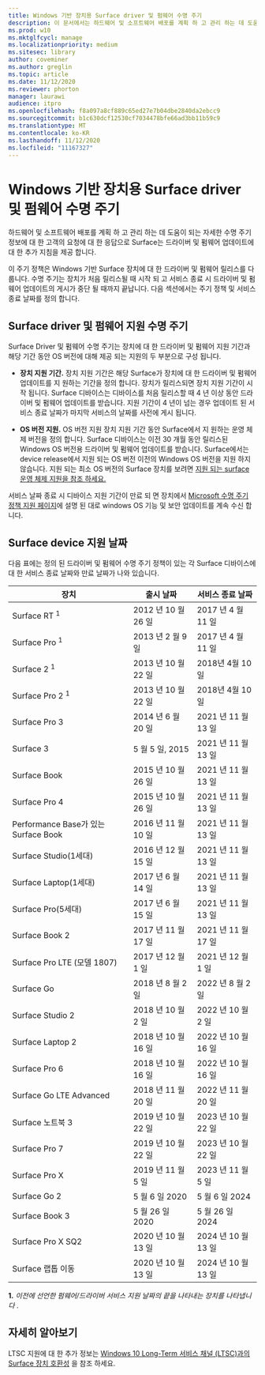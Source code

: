 ```yaml
---
title: Windows 기반 장치용 Surface driver 및 펌웨어 수명 주기
description: 이 문서에서는 하드웨어 및 소프트웨어 배포를 계획 하 고 관리 하는 데 도움이 되는 자세한 주기 정보를 제공 합니다.
ms.prod: w10
ms.mktglfcycl: manage
ms.localizationpriority: medium
ms.sitesec: library
author: coveminer
ms.author: greglin
ms.topic: article
ms.date: 11/12/2020
ms.reviewer: phorton
manager: laurawi
audience: itpro
ms.openlocfilehash: f8a097a8cf889c65ed27e7b04dbe2840da2ebcc9
ms.sourcegitcommit: b1c630dcf12530cf7034478bfe66ad3bb11b59c9
ms.translationtype: MT
ms.contentlocale: ko-KR
ms.lasthandoff: 11/12/2020
ms.locfileid: "11167327"
---
```

# Windows 기반 장치용 Surface driver 및 펌웨어 수명 주기
 
하드웨어 및 소프트웨어 배포를 계획 하 고 관리 하는 데 도움이 되는 자세한 수명 주기 정보에 대 한 고객의 요청에 대 한 응답으로 Surface는 드라이버 및 펌웨어 업데이트에 대 한 추가 지침을 제공 합니다.
 
이 주기 정책은 Windows 기반 Surface 장치에 대 한 드라이버 및 펌웨어 릴리스를 다룹니다. 수명 주기는 장치가 처음 릴리스될 때 시작 되 고 서비스 종료 시 드라이버 및 펌웨어 업데이트의 게시가 중단 될 때까지 끝납니다. 다음 섹션에서는 주기 정책 및 서비스 종료 날짜를 정의 합니다.

## Surface driver 및 펌웨어 지원 수명 주기
 
Surface Driver 및 펌웨어 수명 주기는 장치에 대 한 드라이버 및 펌웨어 지원 기간과 해당 기간 동안 OS 버전에 대해 제공 되는 지원의 두 부분으로 구성 됩니다.

- **장치 지원 기간.** 장치 지원 기간은 해당 Surface가 장치에 대 한 드라이버 및 펌웨어 업데이트를 지 원하는 기간을 정의 합니다. 장치가 릴리스되면 장치 지원 기간이 시작 됩니다. Surface 디바이스는 디바이스를 처음 릴리스할 때 4 년 이상 동안 드라이버 및 펌웨어 업데이트를 받습니다. 지원 기간이 4 년이 넘는 경우 업데이트 된 서비스 종료 날짜가 마지막 서비스의 날짜를 사전에 게시 됩니다.

- **OS 버전 지원.** OS 버전 지원 장치 지원 기간 동안 Surface에서 지 원하는 운영 체제 버전을 정의 합니다. Surface 디바이스는 이전 30 개월 동안 릴리스된 Windows OS 버전용 드라이버 및 펌웨어 업데이트를 받습니다. Surface에서는 device release에서 지원 되는 OS 버전 이전의 Windows OS 버전을 지원 하지 않습니다. 지원 되는 최소 OS 버전의 Surface 장치를 보려면 [지원 되는 surface 운영 체제 지원을 참조 하세요.](https://support.microsoft.com/help/2858199/surface-supported-operating-systems)  

 
서비스 날짜 종료 시 디바이스 지원 기간이 만료 되 면 장치에서  [Microsoft 수명 주기 정책 지원 페이지](https://support.microsoft.com/hub/4095338/microsoft-lifecycle-policy)에 설명 된 대로 windows OS 기능 및 보안 업데이트를 계속 수신 합니다.
 

## Surface device 지원 날짜

다음 표에는 정의 된 드라이버 및 펌웨어 수명 주기 정책이 있는 각 Surface 디바이스에 대 한 서비스 종료 날짜와 만료 날짜가 나와 있습니다.
 

 장치                             | 출시 날짜 | 서비스 종료 날짜 |
| ---------------------------------- | ------------ | --------------------- |
| Surface RT <sup> 1</sup>             | 2012 년 10 월 26 일   | 2017 년 4 월 11 일             |
| Surface Pro <sup> 1</sup>            | 2013 년 2 월 9 일     | 2017 년 4 월 11 일             |
| Surface 2 <sup> 1</sup>              | 2013 년 10 월 22 일   | 2018년 4월 10일             |
| Surface Pro 2 <sup> 1</sup>          | 2013 년 10 월 22 일   | 2018년 4월 10일             |
| Surface Pro 3                      | 2014 년 6 월 20 일    | 2021 년 11 월 13 일            |
| Surface 3                          | 5 월 5 일, 2015     | 2021 년 11 월 13 일            |
| Surface Book                       | 2015 년 10 월 26 일   | 2021 년 11 월 13 일            |
| Surface Pro 4                      | 2015 년 10 월 26 일   | 2021 년 11 월 13 일            |
| Performance Base가 있는 Surface Book | 2016 년 11 월 10 일   | 2021 년 11 월 13 일            |
| Surface Studio(1세대)           | 2016 년 12 월 15 일   | 2021 년 11 월 13 일            |
| Surface Laptop(1세대)           | 2017 년 6 월 14 일    | 2021 년 11 월 13 일            |
| Surface Pro(5세대)              | 2017 년 6 월 15 일    | 2021 년 11 월 13 일            |
| Surface Book 2                     | 2017 년 11 월 17 일   | 2021 년 11 월 17 일            |
| Surface Pro LTE (모델 1807)       | 2017 년 12 월 1 일    | 2021 년 12 월 1 일             |
| Surface Go                         | 2018 년 8 월 2 일     | 2022 년 8 월 2 일              |
| Surface Studio 2                   | 2018 년 10 월 2 일    | 2022 년 10 월 2 일             |
| Surface Laptop 2                   | 2018 년 10 월 16 일   | 2022 년 10 월 16 일            |
| Surface Pro 6                      | 2018 년 10 월 16 일   | 2022 년 10 월 16 일            |
| Surface Go LTE Advanced       | 2018 년 11 월 20 일   | 2022 년 11 월 20 일            |
| Surface 노트북 3                   | 2019 년 10 월 22 일   | 2023 년 10 월 22 일            |
| Surface Pro 7                      | 2019 년 10 월 22 일   | 2023 년 10 월 22 일            |
| Surface Pro X                      | 2019 년 11 월 5 일    | 2023 년 11 월 5 일             |
| Surface Go 2                       | 5 월 6 일 2020     | 5 월 6 일 2024              |
| Surface Book 3                     | 5 월 26 일 2020    | 5 월 26 일 2024             |
| Surface Pro X SQ2                  | 2020 년 10 월 13 일   | 2024 년 10 월 13 일            |
| Surface 랩톱 이동                  | 2020 년 10 월 13 일   | 2024 년 10 월 13 일            |

 
 **1.** *이전에 선언한 펌웨어/드라이버 서비스 지원 날짜의 끝을 나타내는 장치를 나타냅니다* .
 
## 자세히 알아보기

LTSC 지원에 대 한 추가 정보는 [Windows 10 Long-Term 서비스 채널 (LTSC)과의 Surface 장치 호환성](surface-device-compatibility-with-windows-10-ltsc.md) 을 참조 하세요.
 
 

